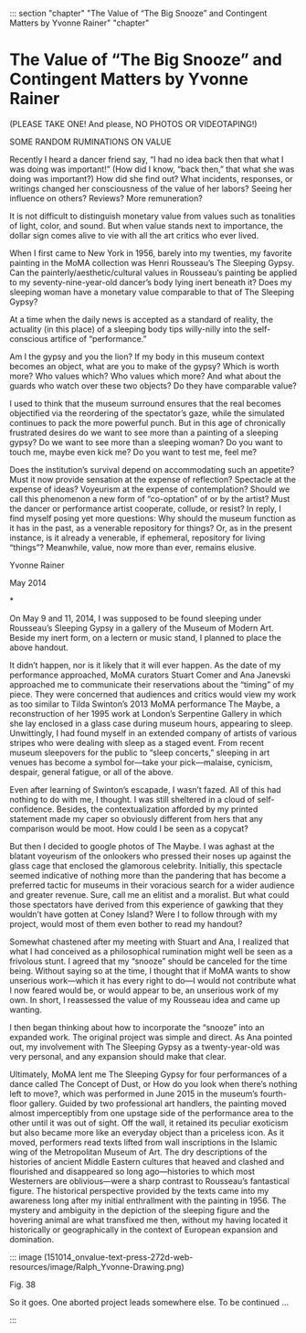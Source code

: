 

::: section "chapter" "The Value of “The Big Snooze” and Contingent Matters by Yvonne Rainer" "chapter"

# The Value of “The Big Snooze” and Contingent Matters by Yvonne Rainer


(PLEASE TAKE ONE! And please, NO PHOTOS OR VIDEOTAPING!)

SOME RANDOM RUMINATIONS ON VALUE

Recently I heard a dancer friend say, “I had no idea back then that what I was doing was important!” (How did I know, “back then,” that what she was doing was important?) How did she find out? What incidents, responses, or writings changed her consciousness of the value of her labors? Seeing her influence on others? Reviews? More remuneration?

It is not difficult to distinguish monetary value from values such as tonalities of light, color, and sound. But when value stands next to importance, the dollar sign comes alive to vie with all the art critics who ever lived.

When I first came to New York in 1956, barely into my twenties, my favorite painting in the MoMA collection was Henri Rousseau’s The Sleeping Gypsy. Can the painterly/aesthetic/cultural values in Rousseau’s painting be applied to my seventy-nine-year-old dancer’s body lying inert beneath it? Does my sleeping woman have a monetary value comparable to that of The Sleeping Gypsy?

At a time when the daily news is accepted as a standard of reality, the actuality (in this place) of a sleeping body tips willy-nilly into the self-conscious artifice of “performance.”

Am I the gypsy and you the lion? If my body in this museum context becomes an object, what are you to make of the gypsy? Which is worth more? Who values which? Who values which more? And what about the guards who watch over these two objects? Do they have comparable value?

I used to think that the museum surround ensures that the real becomes objectified via the reordering of the spectator’s gaze, while the simulated continues to pack the more powerful punch. But in this age of chronically frustrated desires do we want to see more than a painting of a sleeping gypsy? Do we want to see more than a sleeping woman? Do you want to touch me, maybe even kick me? Do you want to test me, feel me?

Does the institution’s survival depend on accommodating such an appetite? Must it now provide sensation at the expense of reflection? Spectacle at the expense of ideas? Voyeurism at the expense of contemplation? Should we call this phenomenon a new form of
“co-optation” of or by the artist? Must the dancer or performance artist cooperate, collude, or resist? In reply, I find myself posing yet more questions: Why should the museum function as it has in the past, as a venerable repository for things? Or, as in the present instance, is it already a venerable, if ephemeral, repository for living “things”? Meanwhile, value, now more than ever, remains elusive.

Yvonne Rainer

May 2014

\*

On May 9 and 11, 2014, I was supposed to be found sleeping under Rousseau’s Sleeping Gypsy in a gallery of the Museum of Modern Art. Beside my inert form, on a lectern or music stand, I planned to place the above handout.

It didn’t happen, nor is it likely that it will ever happen. As the date of my performance approached, MoMA curators Stuart Comer and Ana Janevski approached me to communicate their reservations about the
“timing” of my piece. They were concerned that audiences and critics would view my work as too similar to Tilda Swinton’s 2013 MoMA performance The Maybe, a reconstruction of her 1995 work at London’s Serpentine Gallery in which she lay enclosed in a glass case during museum hours, appearing to sleep. Unwittingly, I had found myself in an extended company of artists of various stripes who were dealing with sleep as a staged event. From recent museum sleepovers for the public to
“sleep concerts,” sleeping in art venues has become a symbol for—take your pick—malaise, cynicism, despair, general fatigue, or all of the above.

Even after learning of Swinton’s escapade, I wasn’t fazed. All of this had nothing to do with me, I thought. I was still sheltered in a cloud of self-confidence. Besides, the contextualization afforded by my printed statement made my caper so obviously different from hers that any comparison would be moot. How could I be seen as a copycat?

But then I decided to google photos of The Maybe. I was aghast at the blatant voyeurism of the onlookers who pressed their noses up against the glass cage that enclosed the glamorous celebrity. Initially, this spectacle seemed indicative of nothing more than the pandering that has become a preferred tactic for museums in their voracious search for a wider audience and greater revenue. Sure, call me an elitist and a moralist. But what could those spectators have derived from this experience of gawking that they wouldn’t have gotten at Coney Island? Were I to follow through with my project, would most of them even bother to read my handout?

Somewhat chastened after my meeting with Stuart and Ana, I realized that what I had conceived as a philosophical rumination might well be seen as a frivolous stunt. I agreed that my “snooze” should be canceled for the time being. Without saying so at the time, I thought that if MoMA wants to show unserious work—which it has every right to do—I would not contribute what I now feared would be, or would appear to be, an unserious work of my own. In short, I reassessed the value of my Rousseau idea and came up wanting.

I then began thinking about how to incorporate the “snooze” into an expanded work. The original project was simple and direct. As Ana pointed out, my involvement with The Sleeping Gypsy as a twenty-year-old was very personal, and any expansion should make that clear.

Ultimately, MoMA lent me The Sleeping Gypsy for four performances of a dance called The Concept of Dust, or How do you look when there’s nothing left to move?, which was performed in June 2015 in the museum’s fourth-floor gallery. Guided by two professional art handlers, the painting moved almost imperceptibly from one upstage side of the performance area to the other until it was out of sight. Off the wall, it retained its peculiar exoticism but also became more like an everyday object than a priceless icon. As it moved, performers read texts lifted from wall inscriptions in the Islamic wing of the Metropolitan Museum of Art. The dry descriptions of the histories of ancient Middle Eastern cultures that heaved and clashed and flourished and disappeared so long ago—histories to which most Westerners are oblivious—were a sharp contrast to Rousseau’s fantastical figure. The historical perspective provided by the texts came into my awareness long after my initial enthrallment with the painting in 1956. The mystery and ambiguity in the depiction of the sleeping figure and the hovering animal are what transfixed me then, without my having located it historically or geographically in the context of European expansion and domination.

::: image (151014_onvalue-text-press-272d-web-resources/image/Ralph_Yvonne-Drawing.png)

Fig. 38

So it goes. One aborted project leads somewhere else. To be continued …

:::
